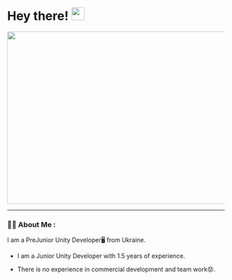 <h1>
  Hey there!
  <img src="https://media.giphy.com/media/hvRJCLFzcasrR4ia7z/giphy.gif" width="30px"/>
</h1>

<div align="center">
  <img src="https://media.giphy.com/media/gG6OcTSRWaSis/giphy.gif" width="700" height="400"/>
</div>
</div>

---

### :man_technologist: About Me :
I am a PreJunior Unity Developer:desktop_computer: from Ukraine.
- I am a Junior Unity Developer with 1.5 years of experience.

- There is no experience in commercial development and team work:worried:.
